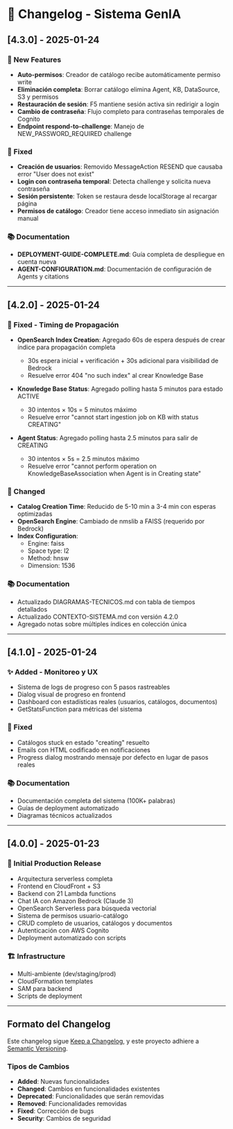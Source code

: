 # 📝 Changelog - Sistema GenIA

## [4.3.0] - 2025-01-24

### 🎉 New Features
- **Auto-permisos**: Creador de catálogo recibe automáticamente permiso write
- **Eliminación completa**: Borrar catálogo elimina Agent, KB, DataSource, S3 y permisos
- **Restauración de sesión**: F5 mantiene sesión activa sin redirigir a login
- **Cambio de contraseña**: Flujo completo para contraseñas temporales de Cognito
- **Endpoint respond-to-challenge**: Manejo de NEW_PASSWORD_REQUIRED challenge

### 🔧 Fixed
- **Creación de usuarios**: Removido MessageAction RESEND que causaba error "User does not exist"
- **Login con contraseña temporal**: Detecta challenge y solicita nueva contraseña
- **Sesión persistente**: Token se restaura desde localStorage al recargar página
- **Permisos de catálogo**: Creador tiene acceso inmediato sin asignación manual

### 📚 Documentation
- **DEPLOYMENT-GUIDE-COMPLETE.md**: Guía completa de despliegue en cuenta nueva
- **AGENT-CONFIGURATION.md**: Documentación de configuración de Agents y citations

---

## [4.2.0] - 2025-01-24

### 🔧 Fixed - Timing de Propagación
- **OpenSearch Index Creation**: Agregado 60s de espera después de crear índice para propagación completa
  - 30s espera inicial + verificación + 30s adicional para visibilidad de Bedrock
  - Resuelve error 404 "no such index" al crear Knowledge Base
  
- **Knowledge Base Status**: Agregado polling hasta 5 minutos para estado ACTIVE
  - 30 intentos × 10s = 5 minutos máximo
  - Resuelve error "cannot start ingestion job on KB with status CREATING"
  
- **Agent Status**: Agregado polling hasta 2.5 minutos para salir de CREATING
  - 30 intentos × 5s = 2.5 minutos máximo
  - Resuelve error "cannot perform operation on KnowledgeBaseAssociation when Agent is in Creating state"

### 🎯 Changed
- **Catalog Creation Time**: Reducido de 5-10 min a 3-4 min con esperas optimizadas
- **OpenSearch Engine**: Cambiado de nmslib a FAISS (requerido por Bedrock)
- **Index Configuration**: 
  - Engine: faiss
  - Space type: l2
  - Method: hnsw
  - Dimension: 1536

### 📚 Documentation
- Actualizado DIAGRAMAS-TECNICOS.md con tabla de tiempos detallados
- Actualizado CONTEXTO-SISTEMA.md con versión 4.2.0
- Agregado notas sobre múltiples índices en colección única

---

## [4.1.0] - 2025-01-24

### ✨ Added - Monitoreo y UX
- Sistema de logs de progreso con 5 pasos rastreables
- Dialog visual de progreso en frontend
- Dashboard con estadísticas reales (usuarios, catálogos, documentos)
- GetStatsFunction para métricas del sistema

### 🔧 Fixed
- Catálogos stuck en estado "creating" resuelto
- Emails con HTML codificado en notificaciones
- Progress dialog mostrando mensaje por defecto en lugar de pasos reales

### 📚 Documentation
- Documentación completa del sistema (100K+ palabras)
- Guías de deployment automatizado
- Diagramas técnicos actualizados

---

## [4.0.0] - 2025-01-23

### 🚀 Initial Production Release
- Arquitectura serverless completa
- Frontend en CloudFront + S3
- Backend con 21 Lambda functions
- Chat IA con Amazon Bedrock (Claude 3)
- OpenSearch Serverless para búsqueda vectorial
- Sistema de permisos usuario-catálogo
- CRUD completo de usuarios, catálogos y documentos
- Autenticación con AWS Cognito
- Deployment automatizado con scripts

### 🏗️ Infrastructure
- Multi-ambiente (dev/staging/prod)
- CloudFormation templates
- SAM para backend
- Scripts de deployment

---

## Formato del Changelog

Este changelog sigue [Keep a Changelog](https://keepachangelog.com/es-ES/1.0.0/),
y este proyecto adhiere a [Semantic Versioning](https://semver.org/lang/es/).

### Tipos de Cambios
- **Added**: Nuevas funcionalidades
- **Changed**: Cambios en funcionalidades existentes
- **Deprecated**: Funcionalidades que serán removidas
- **Removed**: Funcionalidades removidas
- **Fixed**: Corrección de bugs
- **Security**: Cambios de seguridad
